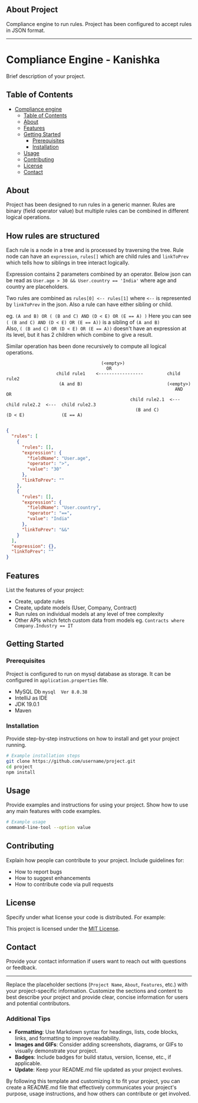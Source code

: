 ## About Project

Compliance engine to run rules.
Project has been configured to accept rules in JSON format.


---

# Compliance Engine - Kanishka

Brief description of your project.

## Table of Contents

- [Compliance engine](#project-name)
    - [Table of Contents](#table-of-contents)
    - [About](#about)
    - [Features](#features)
    - [Getting Started](#getting-started)
        - [Prerequisites](#prerequisites)
        - [Installation](#installation)
    - [Usage](#usage)
    - [Contributing](#contributing)
    - [License](#license)
    - [Contact](#contact)

## About

Project has been designed to run rules in a generic manner. Rules are binary (field operator value) but multiple rules can be combined in different logical operations.

## How rules are structured

Each rule is a node in a tree and is processed by traversing the tree.
Rule node can have an `expression`, `rules[]` which are child rules and `linkToPrev` which tells how to siblings in tree interact logically.<br />

Expression contains 2 parameters combined by an operator. Below json can be read as
`User.age > 30 && User.country == 'India'` where age and country are placeholders.


Two rules are combined as `rules[0] <-- rules[1]` where `<--` is represented by `linkToPrev` in the json.
Also a rule can have either sibling or child.

eg. `(A and B) OR ( (B and C) AND (D < E) OR (E == A) )`
Here you can see `( (B and C) AND (D < E) OR (E == A))` is a sibling of `(A and B)` </br>
Also, `( (B and C) OR (D < E) OR (E == A))` doesn't have an expression at its level, but it has 2 children which combine to give a result.

Similar operation has been done recursively to compute all logical operations.
```
                                    (<empty>)
                                      OR
                   child rule1    <-----------------         child rule2
                    (A and B)                                (<empty>)
                                                                AND                 OR
                                               child rule2.1  <--- child rule2.2  <---  child rule2.3
                                                 (B and C)           (D < E)              (E == A)
                                                

```

```json
{
  "rules": [
    {
      "rules": [],
      "expression": {
        "fieldName": "User.age",
        "operator": ">",
        "value": "30"
      },
      "linkToPrev": ""
    },
    {
      "rules": [],
      "expression": {
        "fieldName": "User.country",
        "operator": "==",
        "value": "India"
      },
      "linkToPrev": "&&"
    }
  ],
  "expression": {},
  "linkToPrev": ""
}
```

## Features

List the features of your project:

- Create, update rules
- Create, update models (User, Company, Contract)
- Run rules on individual models at any level of tree complexity
- Other APIs which fetch custom data from models eg. `Contracts where Company.Industry == IT`

## Getting Started

### Prerequisites

Project is configured to run on mysql database as storage. It can be configured in `application.properties` file.

- MySQL Db `mysql  Ver 8.0.38`
- IntelliJ as IDE
- JDK 19.0.1
- Maven

### Installation

Provide step-by-step instructions on how to install and get your project running.

```bash
# Example installation steps
git clone https://github.com/username/project.git
cd project
npm install
```

## Usage

Provide examples and instructions for using your project. Show how to use any main features with code examples.

```bash
# Example usage
command-line-tool --option value
```

## Contributing

Explain how people can contribute to your project. Include guidelines for:
- How to report bugs
- How to suggest enhancements
- How to contribute code via pull requests

## License

Specify under what license your code is distributed. For example:

This project is licensed under the [MIT License](https://opensource.org/licenses/MIT).

## Contact

Provide your contact information if users want to reach out with questions or feedback.

---

Replace the placeholder sections (`Project Name`, `About`, `Features`, etc.) with your project-specific information. Customize the sections and content to best describe your project and provide clear, concise information for users and potential contributors.

### Additional Tips

- **Formatting**: Use Markdown syntax for headings, lists, code blocks, links, and formatting to improve readability.
- **Images and GIFs**: Consider adding screenshots, diagrams, or GIFs to visually demonstrate your project.
- **Badges**: Include badges for build status, version, license, etc., if applicable.
- **Update**: Keep your README.md file updated as your project evolves.

By following this template and customizing it to fit your project, you can create a README.md file that effectively communicates your project's purpose, usage instructions, and how others can contribute or get involved.